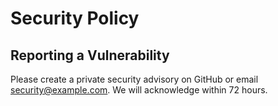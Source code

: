 # Security Policy

## Reporting a Vulnerability

Please create a private security advisory on GitHub or email <security@example.com>. We will acknowledge within 72 hours.
